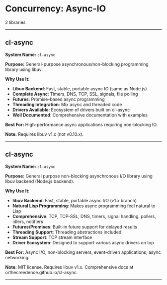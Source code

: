 # Concurrency: Async-IO

2 libraries

---

## cl-async

**System Name:** `cl-async`

**Purpose:** General-purpose asynchronous/non-blocking programming library using libuv.

**Why Use It:**
- **Libuv Backend**: Fast, stable, portable async IO (same as Node.js)
- **Complete Async**: Timers, DNS, TCP, SSL, signals, file polling
- **Futures**: Promise-based async programming
- **Threading Integration**: Mix async and threaded code
- **Drivers Available**: Ecosystem of drivers built on cl-async
- **Well Documented**: Comprehensive documentation with examples

**Best For:** High-performance async applications requiring non-blocking IO.

**Note:** Requires libuv v1.x (not v0.10.x).

---


## cl-async

**System Name:** `cl-async`

**Purpose:** General purpose non-blocking asynchronous I/O library using libuv backend (Node.js backend).

**Why Use It:**
- **libuv Backend**: Fast, stable, portable async I/O (v1.x branch)
- **Natural Lisp Programming**: Makes async programming feel natural to Lisp
- **Comprehensive**: TCP, TCP-SSL, DNS, timers, signal handling, pollers, idlers, notifiers
- **Futures/Promises**: Built-in future support for delayed results
- **Threading Support**: Threading abstractions included
- **Stream Support**: TCP stream interface
- **Driver Ecosystem**: Designed to support various async drivers on top

**Best For:** Async I/O, non-blocking servers, event-driven applications, async networking.

**Note:** MIT license. Requires libuv v1.x. Comprehensive docs at orthecreedence.github.io/cl-async.

---


